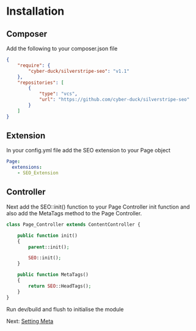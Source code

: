 # Installation

## Composer

Add the following to your composer.json file

```json
{  
    "require": {  
        "cyber-duck/silverstripe-seo": "v1.1"
    },  
    "repositories": [  
        {  
            "type": "vcs",  
            "url": "https://github.com/cyber-duck/silverstripe-seo"  
        }  
    ]  
}
```

## Extension

In your config.yml file add the SEO extension to your Page object

```yml
Page:
  extensions:
    - SEO_Extension
```

## Controller

Next add the SEO::init() function to your Page Controller init function and also add the MetaTags method to the Page Controller.

```php
class Page_Controller extends ContentController {

    public function init()
    {
        parent::init();

        SEO::init();
    }

    public function MetaTags()
    {
        return SEO::HeadTags();
    }
}
```

Run dev/build and flush to initialise the module

Next: [Setting Meta](../setting-meta)